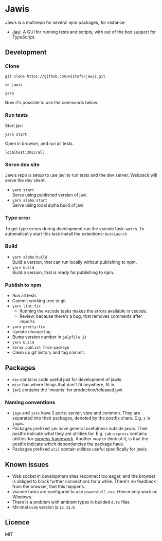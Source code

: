 # Jawis

Jawis is a multirepo for several npm packages, for instance:

- [Javi](https://github.com/wistoft/jawis/tree/master/packages/javi#readme). A
  GUI for running tests and scripts, with out of the box support for TypeScript.

## Development

### Clone

```
git clone https://github.com/wistoft/jawis.git

cd jawis

yarn
```

Now it's possible to use the commands below.

### Run tests

Start javi

```
yarn start
```

Open in browser, and run all tests.

```
localhost:3003/all
```

### Serve dev site

Jawis repo is setup to use javi to run tests and the dev server. Webpack will
serve the dev client.

- `yarn start`<br/> Serve using published version of javi.
- `yarn alpha:start`<br/> Serve using local alpha build of javi.

### Type error

To get type errors during development run the vscode task: `watch`. To
automatically start this task install the extentions: `AutoLaunch`

### Build

- `yarn alpha:build`<br/> Build a version, that can run locally without
  publishing to npm.
- `yarn build`<br/> Build a version, that is ready for publishing to npm.

### Publish to npm

- Run all tests
- Commit working tree to git
- `yarn lint:fix`
  - Running the vscode tasks makes the errors available in vscode.
  - Review, because there's a bug, that removes comments after imports
- `yarn pretty:fix`
- Update change log.
- Bump version number in `gulpfile.js`
- `yarn build`
- `lerna publish from-package`
- Clean up git history and tag commit.

## Packages

- `dev` contains code useful just for development of jawis.
- `misc` has where things that don't fit anywhere, fit in.
- `javi` contains the 'mounts' for production/released javi.

### Naming conventions

- `jago` and `jate` have 3 parts: server, view and common. They are separated
  into their packages, denoted by the postfix chars. E.g. `s` in `jagos`.
- Packages prefixed `jab` have general usefulness outside jawis. Their postfix
  indicate what they are utilities for. E.g. `jab-express` contains utilities
  for [express framework](https://expressjs.com/). Another way to think of it,
  is that the postfix indicate which dependencies the package have.
- Packages prefixed `util` contain utilities useful specifically for jawis.

## Known issues

- Web socket in development sites reconnect too eager, and the browser is
  obliged to block further connections for a while. There's no feadback from the
  browser, that this happens.
- vscode tasks are configured to use `powershell.exe`. Hence only work on
  Windows.
- There is a problem with ambiant types in builded `d.ts` files.
- Minimal `node` version is `12.11.0`.

## Licence

MIT
